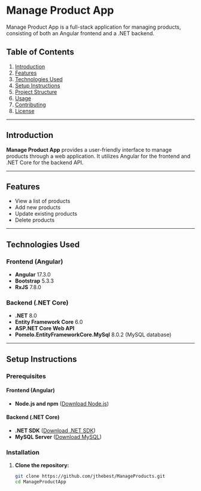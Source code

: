 # Manage Product App

Manage Product App is a full-stack application for managing products, consisting of both an Angular frontend and a .NET backend.

## Table of Contents

1. [Introduction](#introduction)
2. [Features](#features)
3. [Technologies Used](#technologies-used)
4. [Setup Instructions](#setup-instructions)
5. [Project Structure](#project-structure)
6. [Usage](#usage)
7. [Contributing](#contributing)
8. [License](#license)

---

## Introduction

**Manage Product App** provides a user-friendly interface to manage products through a web application. It utilizes Angular for the frontend and .NET Core for the backend API.

---

## Features

- View a list of products
- Add new products
- Update existing products
- Delete products

---

## Technologies Used

### Frontend (Angular)

- **Angular** 17.3.0
- **Bootstrap** 5.3.3
- **RxJS** 7.8.0

### Backend (.NET Core)

- **.NET** 8.0
- **Entity Framework Core** 6.0
- **ASP.NET Core Web API**
- **Pomelo.EntityFrameworkCore.MySql** 8.0.2 (MySQL database)

---

## Setup Instructions

### Prerequisites

#### Frontend (Angular)

- **Node.js and npm** ([Download Node.js](https://nodejs.org/))

#### Backend (.NET Core)

- **.NET SDK** ([Download .NET SDK](https://dotnet.microsoft.com/download))
- **MySQL Server** ([Download MySQL](https://dev.mysql.com/downloads/))

### Installation

1. **Clone the repository:**

   ```bash
   git clone https://github.com/jthebest/ManageProducts.git
   cd ManageProductApp
